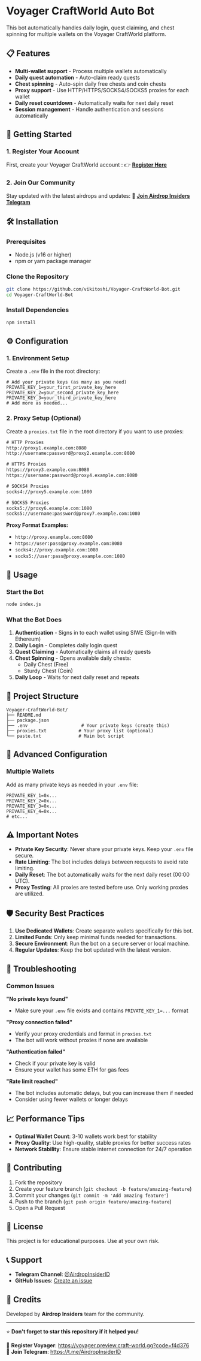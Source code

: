 # Voyager CraftWorld Auto Bot

This bot automatically handles daily login, quest claiming, and chest spinning for multiple wallets on the Voyager CraftWorld platform.

## 📋 Features

- **Multi-wallet support** - Process multiple wallets automatically
- **Daily quest automation** - Auto-claim ready quests
- **Chest spinning** - Auto-spin daily free chests and coin chests
- **Proxy support** - Use HTTP/HTTPS/SOCKS4/SOCKS5 proxies for each wallet
- **Daily reset countdown** - Automatically waits for next daily reset
- **Session management** - Handle authentication and sessions automatically

## 🎯 Getting Started

### 1. Register Your Account
First, create your Voyager CraftWorld account :
👉 **[Register Here](https://voyager.preview.craft-world.gg?code=f4d376)**

### 2. Join Our Community
Stay updated with the latest airdrops and updates:
🔗 **[Join Airdrop Insiders Telegram](https://t.me/AirdropInsiderID)**

## 🛠️ Installation

### Prerequisites
- Node.js (v16 or higher)
- npm or yarn package manager

### Clone the Repository
```bash
git clone https://github.com/vikitoshi/Voyager-CraftWorld-Bot.git
cd Voyager-CraftWorld-Bot
```

### Install Dependencies
```bash
npm install
```

## ⚙️ Configuration

### 1. Environment Setup
Create a `.env` file in the root directory:

```env
# Add your private keys (as many as you need)
PRIVATE_KEY_1=your_first_private_key_here
PRIVATE_KEY_2=your_second_private_key_here
PRIVATE_KEY_3=your_third_private_key_here
# Add more as needed...
```

### 2. Proxy Setup (Optional)
Create a `proxies.txt` file in the root directory if you want to use proxies:

```txt
# HTTP Proxies
http://proxy1.example.com:8080
http://username:password@proxy2.example.com:8080

# HTTPS Proxies  
https://proxy3.example.com:8080
https://username:password@proxy4.example.com:8080

# SOCKS4 Proxies
socks4://proxy5.example.com:1080

# SOCKS5 Proxies
socks5://proxy6.example.com:1080
socks5://username:password@proxy7.example.com:1080
```

**Proxy Format Examples:**
- `http://proxy.example.com:8080`
- `https://user:pass@proxy.example.com:8080`
- `socks4://proxy.example.com:1080`
- `socks5://user:pass@proxy.example.com:1080`

## 🚀 Usage

### Start the Bot
```bash
node index.js
```

### What the Bot Does
1. **Authentication** - Signs in to each wallet using SIWE (Sign-In with Ethereum)
2. **Daily Login** - Completes daily login quest
3. **Quest Claiming** - Automatically claims all ready quests
4. **Chest Spinning** - Opens available daily chests:
   - Daily Chest (Free)
   - Sturdy Chest (Coin)
5. **Daily Loop** - Waits for next daily reset and repeats

## 📁 Project Structure

```
Voyager-CraftWorld-Bot/
├── README.md
├── package.json
├── .env                    # Your private keys (create this)
├── proxies.txt            # Your proxy list (optional)
└── paste.txt              # Main bot script
```

## 🔧 Advanced Configuration

### Multiple Wallets
Add as many private keys as needed in your `.env` file:
```env
PRIVATE_KEY_1=0x...
PRIVATE_KEY_2=0x...
PRIVATE_KEY_3=0x...
PRIVATE_KEY_4=0x...
# etc...
```

## ⚠️ Important Notes

- **Private Key Security**: Never share your private keys. Keep your `.env` file secure.
- **Rate Limiting**: The bot includes delays between requests to avoid rate limiting.
- **Daily Reset**: The bot automatically waits for the next daily reset (00:00 UTC).
- **Proxy Testing**: All proxies are tested before use. Only working proxies are utilized.

## 🛡️ Security Best Practices

1. **Use Dedicated Wallets**: Create separate wallets specifically for this bot.
2. **Limited Funds**: Only keep minimal funds needed for transactions.
3. **Secure Environment**: Run the bot on a secure server or local machine.
4. **Regular Updates**: Keep the bot updated with the latest version.

## 🐛 Troubleshooting

### Common Issues

**"No private keys found"**
- Make sure your `.env` file exists and contains `PRIVATE_KEY_1=...` format

**"Proxy connection failed"**
- Verify your proxy credentials and format in `proxies.txt`
- The bot will work without proxies if none are available

**"Authentication failed"**
- Check if your private key is valid
- Ensure your wallet has some ETH for gas fees

**"Rate limit reached"**
- The bot includes automatic delays, but you can increase them if needed
- Consider using fewer wallets or longer delays

## 📈 Performance Tips

- **Optimal Wallet Count**: 3-10 wallets work best for stability
- **Proxy Quality**: Use high-quality, stable proxies for better success rates
- **Network Stability**: Ensure stable internet connection for 24/7 operation

## 🤝 Contributing

1. Fork the repository
2. Create your feature branch (`git checkout -b feature/amazing-feature`)
3. Commit your changes (`git commit -m 'Add amazing feature'`)
4. Push to the branch (`git push origin feature/amazing-feature`)
5. Open a Pull Request

## 📄 License

This project is for educational purposes. Use at your own risk.

## 📞 Support

- **Telegram Channel**: [@AirdropInsiderID](https://t.me/AirdropInsiderID)
- **GitHub Issues**: [Create an issue](https://github.com/vikitoshi/Voyager-CraftWorld-Bot/issues)

## 🎉 Credits

Developed by **Airdrop Insiders** team for the community.

---

⭐ **Don't forget to star this repository if it helped you!**

🔗 **Register Voyager**: https://voyager.preview.craft-world.gg?code=f4d376  
📱 **Join Telegram**: https://t.me/AirdropInsiderID